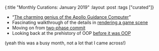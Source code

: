 {:title "Monthly Curations: January 2019" :layout :post :tags ["curated"]}

- “[The charming genius of the Apollo Guidance Computer](https://www.youtube.com/watch?v=xY45YE7ggng&index=9&list=WL&t=0s)”
- Fascinating walkthrough of the details in [rendering a game scene](http://www.elopezr.com/the-rendering-of-rise-of-the-tomb-raider/)
-  Moving on from [two-phase commit](http://dbmsmusings.blogspot.com/2019/01/its-time-to-move-on-from-two-phase.html)
- Looking back at the prehistory of OOP [before it was OOP](https://twobithistory.org/2019/01/31/simula.html)

(yeah this was a busy month, not a lot that I came across!)
